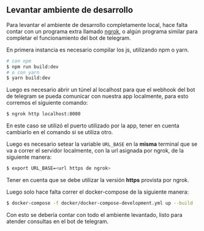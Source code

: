 ## Levantar ambiente de desarrollo

Para levantar el ambiente de desarrollo completamente local, hace falta contar
con un programa extra llamado [ngrok](https://ngrok.com/), o algún programa
similar para completar el funcionamiento del bot de telegram.

En primera instancia es necesario compilar los js, utilizando npm o yarn.

```bash
# con npm
$ npm run build:dev
# o con yarn
$ yarn build:dev
```

Luego es necesario abrir un túnel al localhost para que el webhook del bot de
telegram se pueda comunicar con nuestra app localmente, para esto corremos el
siguiente comando:

```bash
$ ngrok http localhost:8000
```

En este caso se utilizó el puerto utilizado por la app, tener en cuenta
cambiarlo en el comando si se utiliza otro.

Luego es necesario setear la variable `URL_BASE` en la **misma** terminal que se
va a correr el servidor localmente, con la url asignada por ngrok, de la siguiente manera:

```bash
$ export URL_BASE=<url https de ngrok>
```

Tener en cuenta que se debe utilizar la versión **https** provista por ngrok.

Luego solo hace falta correr el docker-compose de la siguiente manera:

```bash
$ docker-compose -f docker/docker-compose-development.yml up --build
```

Con esto se debería contar con todo el ambiente levantado, listo para atender
consultas en el bot de telegram.
